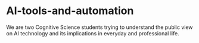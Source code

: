 # AI-tools-and-automation
We are two Cognitive Science students trying to understand the public view on AI technology and its implications in everyday and professional life.
